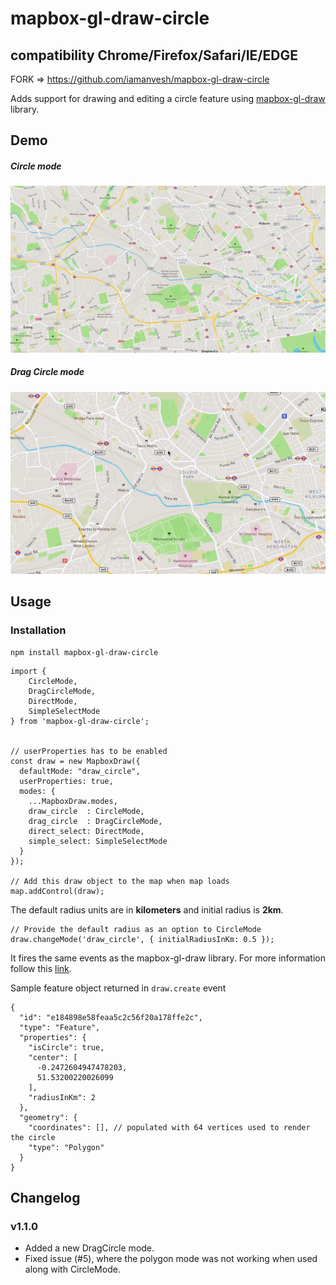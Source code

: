 # mapbox-gl-draw-circle 
## compatibility Chrome/Firefox/Safari/IE/EDGE
FORK => https://github.com/iamanvesh/mapbox-gl-draw-circle

Adds support for drawing and editing a circle feature using [mapbox-gl-draw](https://github.com/mapbox/mapbox-gl-draw) library.

## Demo

##### Circle mode
![Circle Mode Demo](demo/CircleModeDemo.gif)

##### Drag Circle mode
![Drag Circle Mode Demo](demo/DragCircleDemo.gif)


## Usage

### Installation

```
npm install mapbox-gl-draw-circle
```

```
import {
    CircleMode,
    DragCircleMode,
    DirectMode,
    SimpleSelectMode
} from 'mapbox-gl-draw-circle';


// userProperties has to be enabled
const draw = new MapboxDraw({
  defaultMode: "draw_circle",
  userProperties: true,
  modes: {
    ...MapboxDraw.modes,
    draw_circle  : CircleMode,
    drag_circle  : DragCircleMode,
    direct_select: DirectMode,
    simple_select: SimpleSelectMode
  }
});

// Add this draw object to the map when map loads
map.addControl(draw);
```

The default radius units are in **kilometers** and initial radius is **2km**.

```
// Provide the default radius as an option to CircleMode
draw.changeMode('draw_circle', { initialRadiusInKm: 0.5 });
```

It fires the same events as the mapbox-gl-draw library. For more information follow this [link](https://github.com/mapbox/mapbox-gl-draw/blob/master/docs/API.md#events).

Sample feature object returned in `draw.create` event
```
{
  "id": "e184898e58feaa5c2c56f20a178ffe2c",
  "type": "Feature",
  "properties": {
    "isCircle": true,
    "center": [
      -0.2472604947478203,
      51.53200220026099
    ],
    "radiusInKm": 2
  },
  "geometry": {
    "coordinates": [], // populated with 64 vertices used to render the circle
    "type": "Polygon"
  }
}
```

## Changelog

### v1.1.0

* Added a new DragCircle mode.
* Fixed issue (#5), where the polygon mode was not working when used along with CircleMode.
